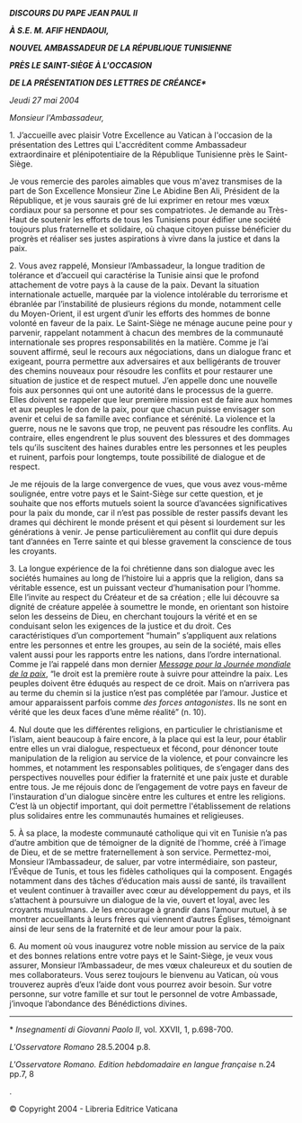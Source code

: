 ***DISCOURS DU PAPE JEAN PAUL II***

***À S.E. M. AFIF HENDAOUI,***

***NOUVEL AMBASSADEUR DE LA RÉPUBLIQUE TUNISIENNE***

***PRÈS LE SAINT-SIÈGE À L'OCCASION***

***DE LA PRÉSENTATION DES LETTRES DE CRÉANCE\****

*Jeudi 27 mai 2004*

*Monsieur l'Ambassadeur,*

1\. J’accueille avec plaisir Votre Excellence au Vatican à l'occasion de la présentation des Lettres qui L'accréditent comme Ambassadeur extraordinaire et plénipotentiaire de la République Tunisienne près le Saint-Siège.

Je vous remercie des paroles aimables que vous m'avez transmises de la part de Son Excellence Monsieur Zine Le Abidine Ben Ali, Président de la République, et je vous saurais gré de lui exprimer en retour mes vœux cordiaux pour sa personne et pour ses compatriotes. Je demande au Très-Haut de soutenir les efforts de tous les Tunisiens pour édifier une société toujours plus fraternelle et solidaire, où chaque citoyen puisse bénéficier du progrès et réaliser ses justes aspirations à vivre dans la justice et dans la paix.

2\. Vous avez rappelé, Monsieur l’Ambassadeur, la longue tradition de tolérance et d’accueil qui caractérise la Tunisie ainsi que le profond attachement de votre pays à la cause de la paix. Devant la situation internationale actuelle, marquée par la violence intolérable du terrorisme et ébranlée par l’instabilité de plusieurs régions du monde, notamment celle du Moyen-Orient, il est urgent d’unir les efforts des hommes de bonne volonté en faveur de la paix. Le Saint-Siège ne ménage aucune peine pour y parvenir, rappelant notamment à chacun des membres de la communauté internationale ses propres responsabilités en la matière. Comme je l’ai souvent affirmé, seul le recours aux négociations, dans un dialogue franc et exigeant, pourra permettre aux adversaires et aux belligérants de trouver des chemins nouveaux pour résoudre les conflits et pour restaurer une situation de justice et de respect mutuel. J’en appelle donc une nouvelle fois aux personnes qui ont une autorité dans le processus de la guerre. Elles doivent se rappeler que leur première mission est de faire aux hommes et aux peuples le don de la paix, pour que chacun puisse envisager son avenir et celui de sa famille avec confiance et sérénité. La violence et la guerre, nous ne le savons que trop, ne peuvent pas résoudre les conflits. Au contraire, elles engendrent le plus souvent des blessures et des dommages tels qu’ils suscitent des haines durables entre les personnes et les peuples et ruinent, parfois pour longtemps, toute possibilité de dialogue et de respect.

Je me réjouis de la large convergence de vues, que vous avez vous-même soulignée, entre votre pays et le Saint-Siège sur cette question, et je souhaite que nos efforts mutuels soient la source d’avancées significatives pour la paix du monde, car il n’est pas possible de rester passifs devant les drames qui déchirent le monde présent et qui pèsent si lourdement sur les générations à venir. Je pense particulièrement au conflit qui dure depuis tant d’années en Terre sainte et qui blesse gravement la conscience de tous les croyants.

3\. La longue expérience de la foi chrétienne dans son dialogue avec les sociétés humaines au long de l’histoire lui a appris que la religion, dans sa véritable essence, est un puissant vecteur d’humanisation pour l’homme. Elle l’invite au respect du Créateur et de sa création ; elle lui découvre sa dignité de créature appelée à soumettre le monde, en orientant son histoire selon les desseins de Dieu, en cherchant toujours la vérité et en se conduisant selon les exigences de la justice et du droit. Ces caractéristiques d’un comportement “humain” s’appliquent aux relations entre les personnes et entre les groupes, au sein de la société, mais elles valent aussi pour les rapports entre les nations, dans l’ordre international. Comme je l’ai rappelé dans mon dernier *[Message pour la Journée mondiale de la paix](/content/john-paul-ii/fr/messages/peace/documents/hf_jp-ii_mes_20031216_xxxvii-world-day-for-peace.html)*, “le droit est la première route à suivre pour atteindre la paix. Les peuples doivent être éduqués au respect de ce droit. Mais on n’arrivera pas au terme du chemin si la justice n’est pas complétée par l’amour. Justice et amour apparaissent parfois comme *des forces antagonistes*. Ils ne sont en vérité que les deux faces d’une même réalité” (n. 10).

4\. Nul doute que les différentes religions, en particulier le christianisme et l’islam, aient beaucoup à faire encore, à la place qui est la leur, pour établir entre elles un vrai dialogue, respectueux et fécond, pour dénoncer toute manipulation de la religion au service de la violence, et pour convaincre les hommes, et notamment les responsables politiques, de s’engager dans des perspectives nouvelles pour édifier la fraternité et une paix juste et durable entre tous. Je me réjouis donc de l’engagement de votre pays en faveur de l'instauration d'un dialogue sincère entre les cultures et entre les religions. C’est là un objectif important, qui doit permettre l'établissement de relations plus solidaires entre les communautés humaines et religieuses.

5\. À sa place, la modeste communauté catholique qui vit en Tunisie n’a pas d’autre ambition que de témoigner de la dignité de l’homme, créé à l’image de Dieu, et de se mettre fraternellement à son service. Permettez-moi, Monsieur l’Ambassadeur, de saluer, par votre intermédiaire, son pasteur, l’Évêque de Tunis, et tous les fidèles catholiques qui la composent. Engagés notamment dans des tâches d’éducation mais aussi de santé, ils travaillent et veulent continuer à travailler avec cœur au développement du pays, et ils s’attachent à poursuivre un dialogue de la vie, ouvert et loyal, avec les croyants musulmans. Je les encourage à grandir dans l’amour mutuel, à se montrer accueillants à leurs frères qui viennent d’autres Églises, témoignant ainsi de leur sens de la fraternité et de leur amour pour la paix.

6\. Au moment où vous inaugurez votre noble mission au service de la paix et des bonnes relations entre votre pays et le Saint-Siège, je veux vous assurer, Monsieur l’Ambassadeur, de mes vœux chaleureux et du soutien de mes collaborateurs. Vous serez toujours le bienvenu au Vatican, où vous trouverez auprès d’eux l’aide dont vous pourrez avoir besoin. Sur votre personne, sur votre famille et sur tout le personnel de votre Ambassade, j’invoque l’abondance des Bénédictions divines.

* * *

\* *Insegnamenti di Giovanni Paolo II*, vol. XXVII, 1, p.698-700.

*L'Osservatore Romano* 28.5.2004 p.8.

*L'Osservatore Romano. Edition hebdomadaire en langue française* n.24 pp.7, 8

.

© Copyright 2004 - Libreria Editrice Vaticana